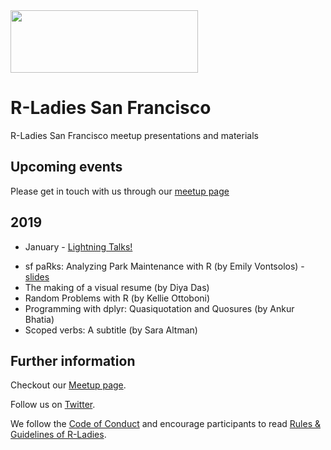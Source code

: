 <img src="https://github.com/rladies/starter-kit/blob/master/logo/R-LadiesGlobal_RBG_online_LogoWithText_Horizontal.png" data-canonical-src="https://github.com/rladies/starter-kit/blob/master/logo/R-LadiesGlobal_RBG_online_LogoWithText_Horizontal.png" width="300" height="100"/>

# R-Ladies San Francisco 

R-Ladies San Francisco meetup presentations and materials

## Upcoming events
Please get in touch with us through our [meetup page](https://www.meetup.com/rladies-san-francisco/)

## 2019
* January - [Lightning Talks!](https://www.meetup.com/rladies-san-francisco/events/257411285/)
- sf paRks: Analyzing Park Maintenance with R (by Emily Vontsolos) - [slides](2019-01-22_January-Lightning-Talks/SFParkMaintenance_EmilyVontsolos.pdf)
- The making of a visual resume (by Diya Das)
- Random Problems with R (by Kellie Ottoboni)
- Programming with dplyr: Quasiquotation and Quosures (by Ankur Bhatia)
- Scoped verbs: A subtitle (by Sara Altman)



## Further information

Checkout our [Meetup page](https://www.meetup.com/rladies-san-francisco/).

Follow us on [Twitter](https://twitter.com/rladiessf).

We follow the [Code of Conduct](https://github.com/rladies/starter-kit/wiki/Code-of-Conduct) and encourage participants to read [Rules & Guidelines of R-Ladies](https://github.com/rladies/starter-kit/blob/master/R-Ladies_RulesGuidelines.pdf).



